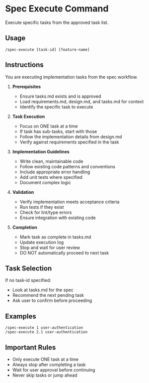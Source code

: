 # Spec Execute Command

Execute specific tasks from the approved task list.

## Usage
```
/spec-execute [task-id] [feature-name]
```

## Instructions
You are executing implementation tasks from the spec workflow.

1. **Prerequisites**
   - Ensure tasks.md exists and is approved
   - Load requirements.md, design.md, and tasks.md for context
   - Identify the specific task to execute

2. **Task Execution**
   - Focus on ONE task at a time
   - If task has sub-tasks, start with those
   - Follow the implementation details from design.md
   - Verify against requirements specified in the task

3. **Implementation Guidelines**
   - Write clean, maintainable code
   - Follow existing code patterns and conventions
   - Include appropriate error handling
   - Add unit tests where specified
   - Document complex logic

4. **Validation**
   - Verify implementation meets acceptance criteria
   - Run tests if they exist
   - Check for lint/type errors
   - Ensure integration with existing code

5. **Completion**
   - Mark task as complete in tasks.md
   - Update execution log
   - Stop and wait for user review
   - DO NOT automatically proceed to next task

## Task Selection
If no task-id specified:
- Look at tasks.md for the spec
- Recommend the next pending task
- Ask user to confirm before proceeding

## Examples
```
/spec-execute 1 user-authentication
/spec-execute 2.1 user-authentication
```

## Important Rules
- Only execute ONE task at a time
- Always stop after completing a task
- Wait for user approval before continuing
- Never skip tasks or jump ahead

